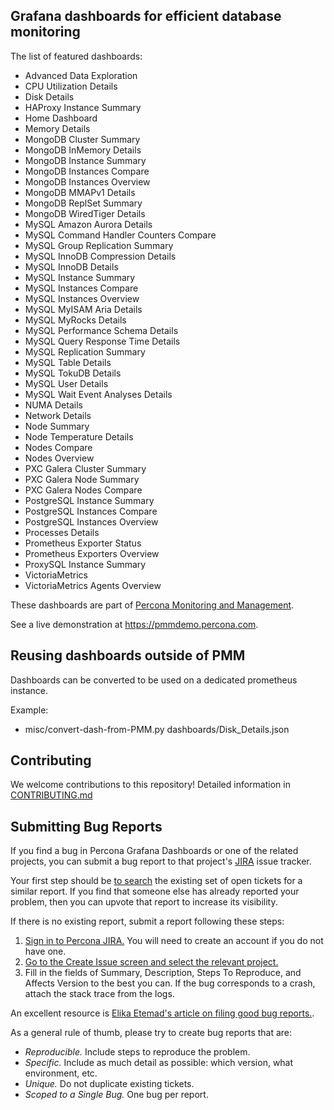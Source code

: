 ## Grafana dashboards for efficient database monitoring

The list of featured dashboards:

- Advanced Data Exploration
- CPU Utilization Details
- Disk Details
- HAProxy Instance Summary
- Home Dashboard
- Memory Details
- MongoDB Cluster Summary
- MongoDB InMemory Details
- MongoDB Instance Summary
- MongoDB Instances Compare
- MongoDB Instances Overview
- MongoDB MMAPv1 Details
- MongoDB ReplSet Summary
- MongoDB WiredTiger Details
- MySQL Amazon Aurora Details
- MySQL Command Handler Counters Compare
- MySQL Group Replication Summary
- MySQL InnoDB Compression Details
- MySQL InnoDB Details
- MySQL Instance Summary
- MySQL Instances Compare
- MySQL Instances Overview
- MySQL MyISAM Aria Details
- MySQL MyRocks Details
- MySQL Performance Schema Details
- MySQL Query Response Time Details
- MySQL Replication Summary
- MySQL Table Details
- MySQL TokuDB Details
- MySQL User Details
- MySQL Wait Event Analyses Details
- NUMA Details
- Network Details
- Node Summary
- Node Temperature Details
- Nodes Compare
- Nodes Overview
- PXC Galera Cluster Summary
- PXC Galera Node Summary
- PXC Galera Nodes Compare
- PostgreSQL Instance Summary
- PostgreSQL Instances Compare
- PostgreSQL Instances Overview
- Processes Details
- Prometheus Exporter Status
- Prometheus Exporters Overview
- ProxySQL Instance Summary
- VictoriaMetrics
- VictoriaMetrics Agents Overview

These dashboards are part of [Percona Monitoring and Management](https://www.percona.com/doc/percona-monitoring-and-management/2.x/index.html).

See a live demonstration at <https://pmmdemo.percona.com>.

## Reusing dashboards outside of PMM

Dashboards can be converted to be used on a dedicated prometheus instance.

Example:

- misc/convert-dash-from-PMM.py dashboards/Disk_Details.json

## Contributing

We welcome contributions to this repository! Detailed information in [CONTRIBUTING.md](CONTRIBUTING.md)

## Submitting Bug Reports

If you find a bug in Percona Grafana Dashboards or one of the related projects, you can submit a bug report to that project's [JIRA](https://jira.percona.com) issue tracker.

Your first step should be [to search](https://jira.percona.com/issues/?jql=project%20%3D%20PMM%20AND%20component%20%3D%20%22Grafana%20Dashboards%22) the existing set of open tickets for a similar report. If you find that someone else has already reported your problem, then you can upvote that report to increase its visibility.

If there is no existing report, submit a report following these steps:

1. [Sign in to Percona JIRA.](https://jira.percona.com/login.jsp) You will need to create an account if you do not have one.
2. [Go to the Create Issue screen and select the relevant project.](https://jira.percona.com/secure/CreateIssueDetails!init.jspa?pid=11600&issuetype=1&priority=3&components=11307)
3. Fill in the fields of Summary, Description, Steps To Reproduce, and Affects Version to the best you can. If the bug corresponds to a crash, attach the stack trace from the logs.

An excellent resource is [Elika Etemad's article on filing good bug reports.](http://fantasai.inkedblade.net/style/talks/filing-good-bugs/).

As a general rule of thumb, please try to create bug reports that are:

- _Reproducible._ Include steps to reproduce the problem.
- _Specific._ Include as much detail as possible: which version, what environment, etc.
- _Unique._ Do not duplicate existing tickets.
- _Scoped to a Single Bug._ One bug per report.
